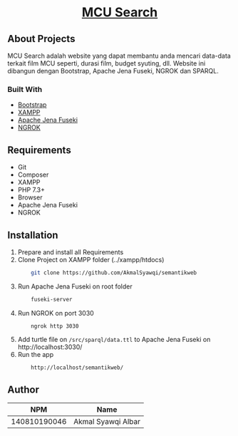 <h1 align="center"><a href="https://github.com/AkmalSyawqi/semantikweb" target="_blank">MCU Search</a></h1>

## About Projects

MCU Search adalah website yang dapat membantu anda mencari data-data terkait film MCU seperti, durasi film, budget syuting, dll. Website ini dibangun dengan Bootstrap, Apache Jena Fuseki, NGROK dan SPARQL.

### Built With

- [Bootstrap](https://getbootstrap.com/)
- [XAMPP](https://www.apachefriends.org/download.html)
- [Apache Jena Fuseki](https://jena.apache.org/documentation/fuseki2/index.html)
- [NGROK](https://ngrok.com/)

## Requirements

<ul>
    <li>Git</li>
    <li>Composer</li>
    <li>XAMPP</li>
    <li>PHP 7.3+</li>
    <li>Browser</li>
    <li>Apache Jena Fuseki</li>
    <li>NGROK</li>
</ul>

## Installation

1. Prepare and install all Requirements
2. Clone Project on XAMPP folder (../xampp/htdocs)
   ```sh
       git clone https://github.com/AkmalSyawqi/semantikweb
   ```
3. Run Apache Jena Fuseki on root folder
   ```sh
       fuseki-server
   ```
4. Run NGROK on port 3030
   ```
       ngrok http 3030
   ```
5. Add turtle file on `/src/sparql/data.ttl` to Apache Jena Fuseki on http://localhost:3030/
6. Run the app
   ```sh
       http://localhost/semantikweb/
   ```

## Author

| NPM          | Name               |
| ------------ | ------------------ |
| 140810190046 | Akmal Syawqi Albar |
